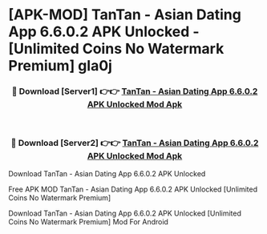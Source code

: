 # [APK-MOD] TanTan - Asian Dating App 6.6.0.2 APK Unlocked - [Unlimited Coins No Watermark Premium] gla0j



<div align="center">
<h3>🔴 Download [Server1] 👉👉 <a href="https://momento.my/?title=TanTan_-_Asian_Dating_App_6.6.0.2_APK_Unlocked">TanTan - Asian Dating App 6.6.0.2 APK Unlocked Mod Apk</a></h3><br>

<h3>🔴 Download [Server2] 👉👉 <a href="https://momento.my/?title=TanTan_-_Asian_Dating_App_6.6.0.2_APK_Unlocked">TanTan - Asian Dating App 6.6.0.2 APK Unlocked Mod Apk</a></h3>
</div>



Download TanTan - Asian Dating App 6.6.0.2 APK Unlocked 

Free APK MOD TanTan - Asian Dating App 6.6.0.2 APK Unlocked [Unlimited Coins No Watermark Premium]

Download TanTan - Asian Dating App 6.6.0.2 APK Unlocked [Unlimited Coins No Watermark Premium] Mod For Android
